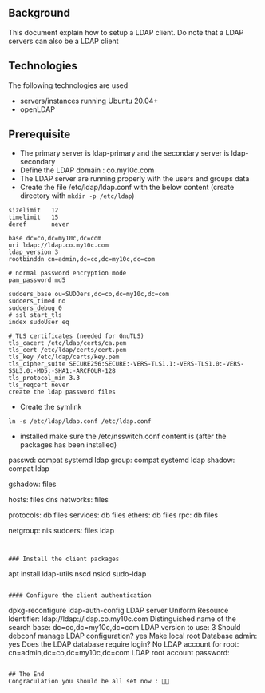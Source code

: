 ## Background
This document explain how to setup a LDAP client.
Do note that a LDAP servers can also be a LDAP client

## Technologies
The following technologies are used
- servers/instances running Ubuntu 20.04+
- openLDAP

## Prerequisite
- The primary server is ldap-primary and the secondary server is ldap-secondary
- Define the LDAP domain : co.my10c.com
- The LDAP server are running properly with the users and groups data 
- Create the file /etc/ldap/ldap.conf with the below content (create directory with `mkdir -p /etc/ldap`)
```
sizelimit   12
timelimit   15
deref       never

base dc=co,dc=my10c,dc=com
uri ldap://ldap.co.my10c.com
ldap_version 3
rootbinddn cn=admin,dc=co,dc=my10c,dc=com

# normal password encryption mode
pam_password md5

sudoers_base ou=SUDOers,dc=co,dc=my10c,dc=com
sudoers_timed no
sudoers_debug 0
# ssl start_tls
index sudoUser eq

# TLS certificates (needed for GnuTLS)
tls_cacert /etc/ldap/certs/ca.pem
tls_cert /etc/ldap/certs/cert.pem
tls_key /etc/ldap/certs/key.pem
tls_cipher_suite SECURE256:SECURE:-VERS-TLS1.1:-VERS-TLS1.0:-VERS-SSL3.0:-MD5:-SHA1:-ARCFOUR-128
tls_protocol_min 3.3
tls_reqcert never
create the ldap password files
```
- Create the symlink
```
ln -s /etc/ldap/ldap.conf /etc/ldap.conf
```
- installed make sure the /etc/nsswitch.conf content is (after the packages has been installed)


passwd: compat systemd ldap
group: compat systemd ldap
shadow: compat ldap

gshadow:        files

hosts:          files dns
networks:       files

protocols:      db files
services:       db files
ethers:         db files
rpc:            db files

netgroup:       nis
sudoers:        files ldap
```


### Install the client packages
```
apt install ldap-utils nscd nslcd sudo-ldap
```

#### Configure the client authentication
```
dpkg-reconfigure ldap-auth-config
    LDAP server Uniform Resource Identifier:    ldap://ldap://ldap.co.my10c.com
    Distinguished name of the search base:      dc=co,dc=my10c,dc=com
    LDAP version to use:                        3
    Should debconf manage LDAP configuration?   yes
    Make local root Database admin:             yes
    Does the LDAP database require login?       No
    LDAP account for root:                      cn=admin,dc=co,dc=my10c,dc=com
    LDAP root account password:                 <password>
```

## The End
Congraculation you should be all set now : 🦄👏
